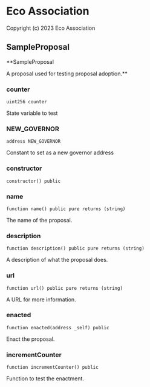 # Eco Association

Copyright (c) 2023 Eco Association

## SampleProposal

**SampleProposal

A proposal used for testing proposal adoption.**

### counter

  ```solidity
  uint256 counter
  ```

State variable to test

### NEW_GOVERNOR

  ```solidity
  address NEW_GOVERNOR
  ```

Constant to set as a new governor address

### constructor

  ```solidity
  constructor() public
  ```

### name

  ```solidity
  function name() public pure returns (string)
  ```

The name of the proposal.

### description

  ```solidity
  function description() public pure returns (string)
  ```

A description of what the proposal does.

### url

  ```solidity
  function url() public pure returns (string)
  ```

A URL for more information.

### enacted

  ```solidity
  function enacted(address _self) public
  ```

Enact the proposal.

### incrementCounter

  ```solidity
  function incrementCounter() public
  ```

Function to test the enactment.

